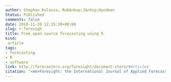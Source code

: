 ```yaml
---
author: Stephan Kolassa, Rob&nbsp;J&nbsp;Hyndman
Status: Published
comments: false
date: 2010-11-20 12:15:30+00:00
slug: r-foresigh
title: Free open-source forecasting using R
kind:
 article
tags:
- forecasting
- R
- software
link: http://forecasters.org/foresight/document-store/#Articles
citation: "<em>Foresight: the International Journal of Applied Forecasting</em> <b>17</b>, 19-24"
---
```

